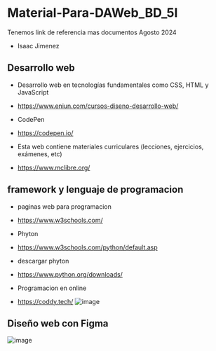 # Material-Para-DAWeb_BD_5I
Tenemos link de referencia mas documentos Agosto 2024
  - Isaac Jimenez
## Desarrollo web
  - Desarrollo web en tecnologías fundamentales como CSS, HTML y JavaScript
  - https://www.eniun.com/cursos-diseno-desarrollo-web/
    
  - CodePen
  - https://codepen.io/
    
  - Esta web contiene materiales curriculares (lecciones, ejercicios, exámenes, etc)
  - https://www.mclibre.org/

 ## framework y lenguaje de programacion

  - paginas web para programacion
  - https://www.w3schools.com/
  - Phyton
  - https://www.w3schools.com/python/default.asp
  - descargar phyton
  - https://www.python.org/downloads/

  - Programacion en online
  - https://coddy.tech/
   ![image](https://github.com/user-attachments/assets/3e852873-f366-4b01-b4dd-c732be1121dc)

  ## Diseño web con Figma
   ![image](https://github.com/user-attachments/assets/b2159377-995e-4e26-884c-f8c91ecb03da)
